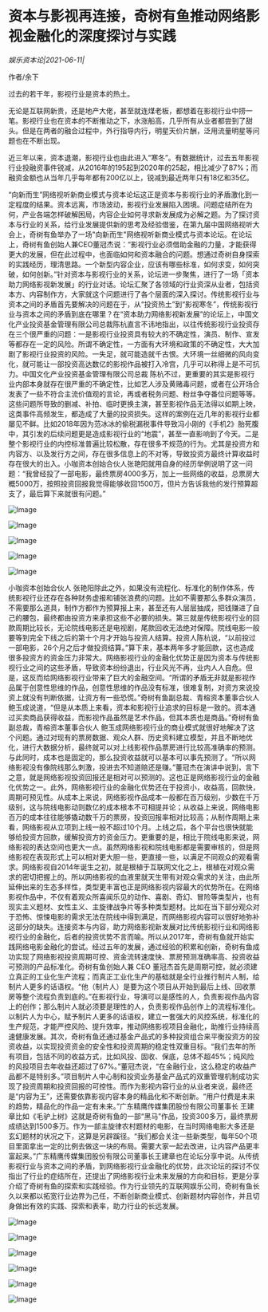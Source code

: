 # 资本与影视再连接，奇树有鱼推动网络影视金融化的深度探讨与实践

*娱乐资本论|2021-06-11|*

作者/余下

过去的若干年，影视行业是资本的热土。

无论是互联网新贵，还是地产大佬，甚至就连煤老板，都想着在影视行业中捞一笔。影视行业也在资本的不断推动之下，水涨船高，几乎所有从业者都尝到了甜头。但是在两者的融合过程中，外行指导内行，明星天价片酬，泛用流量明星等问题也在不断出现。

近三年以来，资本退潮，影视行业也由此进入“寒冬”。有数据统计，过去五年影视行业投融资事件锐减，从2016年的195起到2020年的25起，相比减少了87%；而融资金额也从当年几乎每年都有200亿以上，锐减到最近两年只有18亿和35亿。

“向新而生”网络视听新商业模式与资本论坛这正是资本与影视行业的矛盾激化到一定程度的结果。资本远离，市场波动，影视行业发展陷入困境。问题症结所在为何，产业各端怎样破解困局，内容企业如何寻求新发展成为必解之题。为了探讨资本与行业的关系，给行业发展提供新的思考及经验借鉴，在第九届中国网络视听大会上，奇树有鱼举办了一场"向新而生"网络视听新商业模式与资本论坛。在论坛上，奇树有鱼创始人兼CEO董冠杰说：“影视行业必须借助金融的力量，才能获得更大的发展，但在此过程中，也面临如何和资本融合的问题。想通过奇树自身探索的实践经历，理清思路。一个新型内容企业，应该有哪些标准，如何求变，如何突破，如何创新。”针对资本与影视行业的关系，论坛进一步聚焦，进行了一场「资本助力网络影视新发展」的行业对话。论坛汇聚了各领域的行业资深从业者，包括资本方、内容制作方，大家就这个问题进行了各个层面的深入探讨。传统影视行业与资本之间的矛盾首先要解决的问题在于，从“投资热土”到“影视寒冬”，传统影视行业与资本之间的矛盾到底在哪里？在“资本助力网络影视新发展”的论坛上，中国文化产业投资基金管理有限公司总裁陈杭直言不讳地指出，以往传统影视行业投资存在三个很严重的问题：一是影视行业投资具有较大的不确定性，演员、制作、宣发等都存在一定的风险。所谓不确定性，一方面有大环境和政策的不确定性，大大加剧了影视行业投资的风险。一失足，就可能造就千古恨。大环境一丝细微的风向变化，就可能让一部投资高达数亿的影视作品被打入冷宫，几乎可以称得上是不可抗力。中国文化产业投资基金管理有限公司总裁 陈杭不过，更重要的其实是影视行业内部本身就存在很严重的不确定性，比如艺人涉及黄赌毒问题，或者在公开场合发表了一些不符合主流价值观的言论，再或者税务问题、粉丝争夺番位问题等等。这些问题所导致的删减、补拍、临时更换主演，甚至影视作品无法得以如期上映，这类事件高频发生，都造成了大量的投资损失。这样的案例在近几年的影视行业都屡见不鲜。比如2018年因为范冰冰的偷税漏税事件导致冯小刚的《手机2》胎死腹中，其引发的后续问题更是造成影视行业的“地震”，甚至一直影响到了今天。二是整个影视行业的内控标准普遍比较松散，存在很多不规范的行为。尤其是投资方和内容方、以及发行方之间，存在很多信息上的不对等，导致投资方最终计算收益时存在很大的出入。小咖资本创始合伙人张艳阳就用自身的经历举例说明了这一问题：“我曾经投了一部电影，最终票房4000多万，加上一些网络的收益，总票房大概5000万，按照投资回报我觉得能够收回1500万，但片方告诉我他的发行预算超支了，最后算下来就很有问题。”

![Image](https://mmbiz.qpic.cn/mmbiz_jpg/jNZszpkibXx8jQT4EdAkicv1icvdOkQibiatOl0O3qZw5vD3DptZlv4xia7Lk36DDpxHDbL2xlgHGaQrSGtV7pqmKQbQ/640?wx_fmt=jpeg&tp=webp&wxfrom=5&wx_lazy=1&wx_co=1)

![Image](https://mmbiz.qpic.cn/mmbiz_jpg/jNZszpkibXx8jQT4EdAkicv1icvdOkQibiatO0b10jVuEuVtaaibTrslBHZcHM9oktWqws6wbMnOr9iaZPvDNGTp71bPQ/640?wx_fmt=jpeg&tp=webp&wxfrom=5&wx_lazy=1&wx_co=1)

![Image](https://mmbiz.qpic.cn/mmbiz_png/jNZszpkibXx8r0eeusveAtyj98pKeBEz7tMuAmiadsyvAk4l30TZvmgP03RGX0iaosuL5yVawsdblYqeWUcOTHYoQ/640?wx_fmt=png&tp=webp&wxfrom=5&wx_lazy=1&wx_co=1)

![Image](https://mmbiz.qpic.cn/mmbiz_jpg/jNZszpkibXx8jQT4EdAkicv1icvdOkQibiatOTfemBKibdoNFMvV6pwbDWFc2wmrorWOPQ9UnvasVeLmx6w3lKPiam4BQ/640?wx_fmt=jpeg&tp=webp&wxfrom=5&wx_lazy=1&wx_co=1)

![Image](https://mmbiz.qpic.cn/mmbiz_jpg/jNZszpkibXx8jQT4EdAkicv1icvdOkQibiatOglezrbPayUZODsIX5gtvJINpB7Q8mDrXGtFOXsJOhdWrlvW6U3E2UQ/640?wx_fmt=jpeg&tp=webp&wxfrom=5&wx_lazy=1&wx_co=1)

小咖资本创始合伙人 张艳阳除此之外，如果没有流程化、标准化的制作体系，传统影视行业还存在各种财务虚报和铺张浪费的问题。比如不需要那么多群众演员，不需要那么道具，制作方都作为预算报上来，甚至还有人层层抽成，把钱赚进了自己的腰包，最终都由投资方来承担这些不必要的损失。第三就是传统影视行业的回款周期比较长，无论院线电影还是电视剧，尾款回收无法绝对保障。院线电影一般要等到完全下线之后的第十个月才开始与投资人结算。投资人陈杭说，“以前投过一部电影，26个月之后才做投资结算。”算下来，基本两年多才能回款，这也造成很多投资方的资金压力非常大。网络影视行业的金融化优势正是因为资本与传统影视行业之间的这些矛盾，导致资本纷纷退出，行业风光不再，业内人人自危。但是，这反而给网络影视行业带来了巨大的金融空间。“所谓的矛盾无非就是影视作品属于创意性思维的作品，创意性思维的作品没有标准，很难复制，对资方来说投资上就没有判断依据，让资方有一些恐慌。”奇树有鱼副总裁、青榕资本董事合伙人鲍玉成说道，“但是从本质上来看，资本和影视行业追求的目标是一致的。资本通过买卖商品获得收益，而影视作品虽然是艺术作品，但其本质也是商品。”奇树有鱼副总裁，青榕资本董事合伙人 鲍玉成网络影视行业的商业模式就很好地解决了这个问题。通过对现有的票房数据、观众人群、历史资料建立模型，并且不断地优化，进行大数据分析，最终就可以对上线影视作品票房进行比较高准确率的预测。与此同时，成本也是固定的，那么投资收益就可以基本可以事先预测了。“所以网络影视没有像院线那么刺激，投进去不知道赔还是赚。”董冠杰在演讲中说到，言下之意，就是网络影视投资回报还是相对可以预测的。这也正是网络影视行业的金融化优势之一。此外，网络影视行业的金融化优势还在于投资小，收益高，回款快，周期可预见性。从成本上来说，网络影视作品成本一般都在百万级别，少数在千万级别，这与院线电影动则数亿的成本根本不可相提并论；从收益上来说，网络电影百万的成本往往能够撬动数千万的票房，投资回报率相对比较高；从制作周期上来看，网络影视从立项到上线一般不超过10个月。上线之后，各个平台也很快就能够给投资方回款，缓解投资方的资金压力。更重要的是，相比于院线电影来说，网络影视的表达空间也更大一点。虽然网络影视和院线电影都是需要审核的，但是网络影视在表现形式上可以相对更大胆一些，更直接一些，以满足不同观众的观看需求。网络影视自2014年诞生之初，就是根植于互联网文化之上，根植在对观众需求的密切把握上的。所以网络影视的血液里就天生带有对观众需求的关注，由此所延伸出来的生态多样性，类型更丰富也正是网络影视内容最大的优势所在。在网络影视作品中，不仅有着观众所喜闻乐见的动作、喜剧、奇幻、冒险等类型片，也有现实主义题材、女性主义、主旋律战争片等多种类型题材。比如在当下部分观众对于恐怖、惊悚电影的需求无法在院线中得到满足，而网络影视内容可以很好地弥补这部分的缺失。连接资本与内容，助力网络影视新发展对比传统影视行业和网络影视行业的金融化，后者的投资优势不言而喻。所以从2017年，奇树有鱼就开始实践网络电影金融化的尝试。经过五年的发展，通过经验的积累和创新，奇树有鱼成功实现了网络影视投资周期可控、资金流转速度快、票房预测准确率高、投资收益可预测的产品标准化。奇树有鱼创始人兼 CEO 董冠杰首先是周期可控，就必须建立真正的工业化生产流程；而真正工业化生产的基础就是全行业推行制片人制，给制片人更多的话语权。“他（制片人）是要为这个项目从开始到最后上线、回收票房等整个流程负责到底的。”在影视行业，导演可以是感性的人，负责影视作品内容上的创作；那么制片人就必须要是理性的人，负责影视作品创作上的流程标准化。以制片人为中心，赋予制片人更多的话语权，建立一套强大的风控系统，标准化的生产规范，才能严控风险、提升效率，推动网络影视项目金融化，助推行业持续高速健康发展。其次，奇树有鱼还通过基金产品式的多种投资组合来平衡投资方的投资收益，以实现投资资金的安全性和投资周期的稳定性双重目标。“我们去年的所有项目，包括不同的收益方式，比如风投、固收、保底，总体不超45%；纯风险的风投项目去年收益还超过了67%。”董冠杰说，“在金融行业，这么稳定的收益产品都不是特别多。”项目制片人中心制和投资业务基金产品式的双重管理机制成功实现了投资周期和投资回报的可控性。而作为影视内容行业的从业者来说，最终还是“内容为王”，还需要依靠影视内容本身的精品化和不断创新。“用户付费是未来的趋势，精品化的作品一定有未来。”广东精鹰传媒集团股份有限公司董事长 王建章比如《毛驴上树》这就是奇树有鱼的一部“黑马”作品，投资300多万，最终票房成绩达到1500多万。作为一部主旋律农村题材的电影，在当时网络电影大多还是玄幻题材的状况之下，这算是另辟蹊径。“我们都会关注一些新类型，每年50个项目里面拿出一定的比例去做这一块的布局。需要大家一起去改进，让内容产品更丰富起来。”广东精鹰传媒集团股份有限公司董事长王建章也在论坛分享中说。从传统影视行业与资本之间的矛盾，到网络影视行业金融化的优势，此次论坛的探讨不仅指出了行业的症结所在，还提出了网络影视行业未来发展的方向和目标，更是分享介绍了奇树有鱼的探索和实践经验。作为行业领先的互联网娱乐公司，奇树有鱼长久以来都以拓宽行业边界为己任，不断创新商业模式、创新题材内容创作，并且切身做出有效的实践、探索和表率，助力行业的长远发展。

![Image](https://mmbiz.qpic.cn/mmbiz_png/jNZszpkibXx8r0eeusveAtyj98pKeBEz7ejDSZf97dAE3mMYqSpwDp0blV0YsOONibSOjLz8EycRV8uxj7xc8QIg/640?wx_fmt=png&tp=webp&wxfrom=5&wx_lazy=1&wx_co=1)

![Image](https://mmbiz.qpic.cn/mmbiz_jpg/jNZszpkibXx8jQT4EdAkicv1icvdOkQibiatOqP0PFq6Oe0H1VOhV7cR2PHAaGj9pc8oic03M06lAev0mEydibCmyicQsA/640?wx_fmt=jpeg&tp=webp&wxfrom=5&wx_lazy=1&wx_co=1)

![Image](https://mmbiz.qpic.cn/mmbiz_jpg/jNZszpkibXx8jQT4EdAkicv1icvdOkQibiatOqD0PtDw9ltw9DiaTpicWssTdhQ5ePAyPhIpkNhDJCL9atvmSK1MawA8Q/640?wx_fmt=jpeg&tp=webp&wxfrom=5&wx_lazy=1&wx_co=1)

![Image](https://mmbiz.qpic.cn/mmbiz_png/jNZszpkibXx8r0eeusveAtyj98pKeBEz7gMbSIRF8ujdpJibC3CLgiaEEY6kJq4YuKUC4cv1ZG4kjEVEHhs35Zn3Q/640?wx_fmt=png&tp=webp&wxfrom=5&wx_lazy=1&wx_co=1)

![Image](https://mmbiz.qpic.cn/mmbiz_jpg/jNZszpkibXx8jQT4EdAkicv1icvdOkQibiatOpWfQItRRdF7pXHZ4UQIaWdhMpv01NWRyQFAhg8ffK2J7KHEcCiaYTRw/640?wx_fmt=jpeg&tp=webp&wxfrom=5&wx_lazy=1&wx_co=1)

![Image](https://mmbiz.qpic.cn/mmbiz_jpg/jNZszpkibXx8jQT4EdAkicv1icvdOkQibiatOsicvDUF1NR0nZYBcTDnG8foIGYpCVk1XgyDPrZuepKMftYbZVR8aLGw/640?wx_fmt=jpeg&tp=webp&wxfrom=5&wx_lazy=1&wx_co=1)

